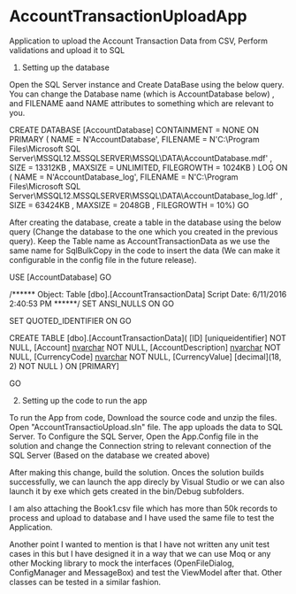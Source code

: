 # AccountTransactionUploadApp

Application to upload the Account Transaction Data from CSV, Perform validations and upload it to SQL

1) Setting up the database

 Open the SQL Server instance and Create DataBase using the below query. You can change the Database name (which is AccountDatabase below) , and FILENAME aand NAME attributes to something which are relevant to you.
 
 CREATE DATABASE [AccountDatabase]
 CONTAINMENT = NONE
 ON  PRIMARY 
( NAME = N'AccountDatabase', FILENAME = N'C:\Program Files\Microsoft SQL Server\MSSQL12.MSSQLSERVER\MSSQL\DATA\AccountDatabase.mdf' , SIZE = 13312KB , MAXSIZE = UNLIMITED, FILEGROWTH = 1024KB )
 LOG ON 
( NAME = N'AccountDatabase_log', FILENAME = N'C:\Program Files\Microsoft SQL Server\MSSQL12.MSSQLSERVER\MSSQL\DATA\AccountDatabase_log.ldf' , SIZE = 63424KB , MAXSIZE = 2048GB , FILEGROWTH = 10%)
GO

After creating the database, create a table in the database using the below query (Change the database to the one which you created in the previous query). Keep the Table name as AccountTransactionData as we use the same name for SqlBulkCopy in the code to insert the data (We can make it configurable in the config file in the future release).

USE [AccountDatabase]
GO

/****** Object:  Table [dbo].[AccountTransactionData]    Script Date: 6/11/2016 2:40:53 PM ******/
SET ANSI_NULLS ON
GO

SET QUOTED_IDENTIFIER ON
GO

CREATE TABLE [dbo].[AccountTransactionData](
	[ID] [uniqueidentifier] NOT NULL,
	[Account] [nvarchar](50) NOT NULL,
	[AccountDescription] [nvarchar](250) NOT NULL,
	[CurrencyCode] [nvarchar](5) NOT NULL,
	[CurrencyValue] [decimal](18, 2) NOT NULL
) ON [PRIMARY]

GO

2) Setting up the code to run the app

  To run the App from code, Download the source code and unzip the files. Open "AccountTransactioUpload.sln" file.
  The app uploads the data to SQL Server. To Configure the SQL Server, Open the App.Config file in the solution and change the Connection string to relevant connection of the SQL Server (Based on the database we created above)
  
  <appSettings>
  <add key="Connection" value="Integrated Security=SSPI;Persist Security Info=False;Initial Catalog=AccountDatabase;Data Source=MANUJ"/>
</appSettings>

After making this change, build the solution. Onces the solution builds successfully, we can launch the app direcly by Visual Studio or we can also launch it by exe which gets created in the bin/Debug subfolders.

I am also attaching the Book1.csv file which has more than 50k records to process and upload to database and I have used the same file to test the Application.

Another point I wanted to mention is that I have not written any unit test cases in this but I have designed it in a way that we can use Moq or any other Mocking library to mock the interfaces (OpenFileDialog, ConfigManager and MessageBox) and test the ViewModel after that. Other classes can be tested in a similar fashion.
 
